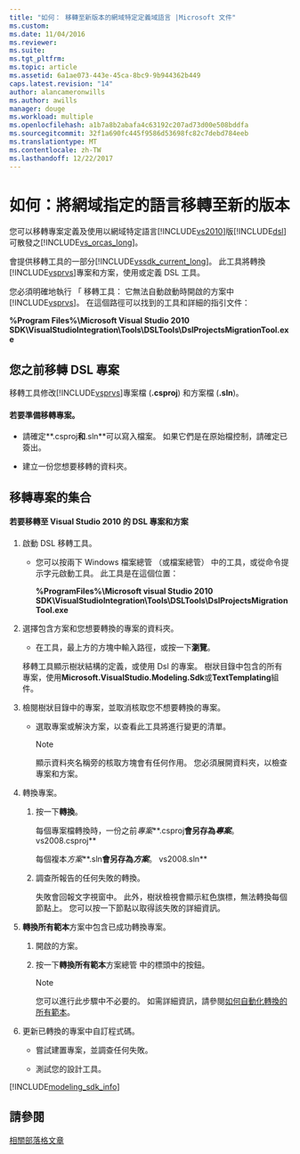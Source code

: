 ```yaml
---
title: "如何： 移轉至新版本的網域特定定義域語言 |Microsoft 文件"
ms.custom: 
ms.date: 11/04/2016
ms.reviewer: 
ms.suite: 
ms.tgt_pltfrm: 
ms.topic: article
ms.assetid: 6a1ae073-443e-45ca-8bc9-9b944362b449
caps.latest.revision: "14"
author: alancameronwills
ms.author: awills
manager: douge
ms.workload: multiple
ms.openlocfilehash: a1b7a8b2abafa4c63192c207ad73d00e508bddfa
ms.sourcegitcommit: 32f1a690fc445f9586d53698fc82c7debd784eeb
ms.translationtype: MT
ms.contentlocale: zh-TW
ms.lasthandoff: 12/22/2017
---
```

# <a name="how-to-migrate-a-domain-specific-language-to-a-new-version"></a>如何：將網域指定的語言移轉至新的版本
您可以移轉專案定義及使用以網域特定語言[!INCLUDE[vs2010](../misc/includes/vs2010_md.md)]版[!INCLUDE[dsl](../modeling/includes/dsl_md.md)]可散發之[!INCLUDE[vs_orcas_long](../debugger/includes/vs_orcas_long_md.md)]。  
  
 會提供移轉工具的一部分[!INCLUDE[vssdk_current_long](../misc/includes/vssdk_current_long_md.md)]。 此工具將轉換[!INCLUDE[vsprvs](../code-quality/includes/vsprvs_md.md)]專案和方案，使用或定義 DSL 工具。  
  
 您必須明確地執行 「 移轉工具： 它無法自動啟動時開啟的方案中[!INCLUDE[vsprvs](../code-quality/includes/vsprvs_md.md)]。 在這個路徑可以找到的工具和詳細的指引文件：  
  
 **%Program Files%\Microsoft Visual Studio 2010 SDK\VisualStudioIntegration\Tools\DSLTools\DslProjectsMigrationTool.exe**  
  
## <a name="before-you-migrate-your-dsl-projects"></a>您之前移轉 DSL 專案  
 移轉工具修改[!INCLUDE[vsprvs](../code-quality/includes/vsprvs_md.md)]專案檔 (**.csproj**) 和方案檔 (**.sln**)。  
  
#### <a name="to-prepare-projects-for-migration"></a>若要準備移轉專案。  
  
-   請確定**.csproj**和**.sln**可以寫入檔案。 如果它們是在原始檔控制，請確定已簽出。  
  
-   建立一份您想要移轉的資料夾。  
  
## <a name="migrating-a-collection-of-projects"></a>移轉專案的集合  
  
#### <a name="to-migrate-dsl-projects-and-solutions-to-visual-studio-2010"></a>若要移轉至 Visual Studio 2010 的 DSL 專案和方案  
  
1.  啟動 DSL 移轉工具。  
  
    -   您可以按兩下 Windows 檔案總管 （或檔案總管） 中的工具，或從命令提示字元啟動工具。 此工具是在這個位置：  
  
         **%ProgramFiles%\Microsoft visual Studio 2010 SDK\VisualStudioIntegration\Tools\DSLTools\DslProjectsMigrationTool.exe**  
  
2.  選擇包含方案和您想要轉換的專案的資料夾。  
  
    -   在工具，最上方的方塊中輸入路徑，或按一下**瀏覽**。  
  
     移轉工具顯示樹狀結構的定義，或使用 Dsl 的專案。 樹狀目錄中包含的所有專案，使用**Microsoft.VisualStudio.Modeling.Sdk**或**TextTemplating**組件。  
  
3.  檢閱樹狀目錄中的專案，並取消核取您不想要轉換的專案。  
  
    -   選取專案或解決方案，以查看此工具將進行變更的清單。  
  
        > [!NOTE]
        >  顯示資料夾名稱旁的核取方塊會有任何作用。 您必須展開資料夾，以檢查專案和方案。  
  
4.  轉換專案。  
  
    1.  按一下**轉換**。  
  
         每個專案檔轉換時，一份之前*專案***.csproj**會另存為*專案***。 vs2008.csproj**  
  
         每個複本*方案***.sln**會另存為*方案***。 vs2008.sln**  
  
    2.  調查所報告的任何失敗的轉換。  
  
         失敗會回報文字視窗中。 此外，樹狀檢視會顯示紅色旗標，無法轉換每個節點上。 您可以按一下節點以取得該失敗的詳細資訊。  
  
5.  **轉換所有範本**方案中包含已成功轉換專案。  
  
    1.  開啟的方案。  
  
    2.  按一下**轉換所有範本**方案總管 中的標頭中的按鈕。  
  
        > [!NOTE]
        >  您可以進行此步驟中不必要的。 如需詳細資訊，請參閱[如何自動化轉換的所有範本](http://msdn.microsoft.com/en-us/b63cfe20-fe5e-47cc-9506-59b29bca768a)。  
  
6.  更新已轉換的專案中自訂程式碼。  
  
    -   嘗試建置專案，並調查任何失敗。  
  
    -   測試您的設計工具。  
  

[!INCLUDE[modeling_sdk_info](includes/modeling_sdk_info.md)]

## <a name="see-also"></a>請參閱  
 [相關部落格文章](https://blogs.msdn.microsoft.com/visualstudioalm/tag/code-index/)

